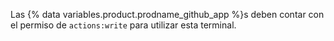 Las {% data variables.product.prodname_github_app %}s deben contar con el permiso de `actions:write` para utilizar esta terminal.